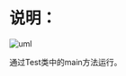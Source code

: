 # 说明：

![uml](https://github.com/lidayou/java-2018f-homework/blob/master/20180918/%E6%9D%8E%E5%85%89%E8%80%80-161220066/uml.png)



通过Test类中的main方法运行。
